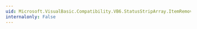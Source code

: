 ```yaml
---
uid: Microsoft.VisualBasic.Compatibility.VB6.StatusStripArray.ItemRemoved
internalonly: False
---
```


